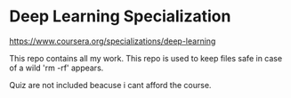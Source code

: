 # Deep Learning Specialization

https://www.coursera.org/specializations/deep-learning

This repo contains all my work. This repo is used to keep files safe in case of a wild 'rm -rf' appears.

Quiz are not included beacuse i cant afford the course.
